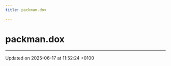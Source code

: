 ```yaml
---
title: packman.dox

---
```


# packman.dox








-------------------------------

Updated on 2025-06-17 at 11:52:24 +0100
